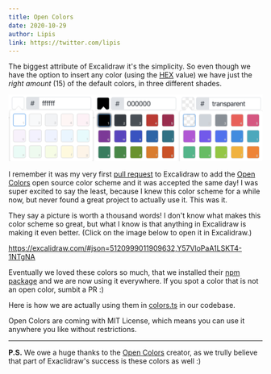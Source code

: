 ```yaml
---
title: Open Colors
date: 2020-10-29
author: Lipis
link: https://twitter.com/lipis
---
```


The biggest attribute of Excalidraw it's the simplicity. So even though we have the option to insert any color (using the [HEX](https://www.google.com/search?q=%23c0ffee&hl=en) value) we have just the _right amount_ (15) of the default colors, in three different shades.

<!-- end -->

![Color pickers](color-pickers.png)

I remember it was my very first [pull request](https://github.com/excalidraw/excalidraw/pull/378) to Excalidraw to add the [Open Colors](https://yeun.github.io/open-color/) open source color scheme and it was accepted the same day! I was super excited to say the least, because I knew this color scheme for a while now, but never found a great project to actually use it. This was it.

They say a picture is worth a thousand words! I don't know what makes this color scheme so great, but what I know is that anything in Excalidraw is making it even better. (Click on the image below to open it in Excalidraw.)

https://excalidraw.com/#json=5120999011909632,Y57VloPaA1LSKT4-1NTgNA

Eventually we loved these colors so much, that we installed their [npm package](https://www.npmjs.com/package/open-color) and we are now using it everywhere. If you spot a color that is not an open color, sumbit a PR :)

Here is how we are actually using them in [colors.ts](https://github.com/excalidraw/excalidraw/blob/master/src/colors.ts) in our codebase.

Open Colors are coming with MIT License, which means you can use it anywhere you like without restrictions.

---

**P.S.** We owe a huge thanks to the [Open Colors](https://yeun.github.io/open-color/) creator, as we trully believe that part of Exaclidraw's success is these colors as well :)
